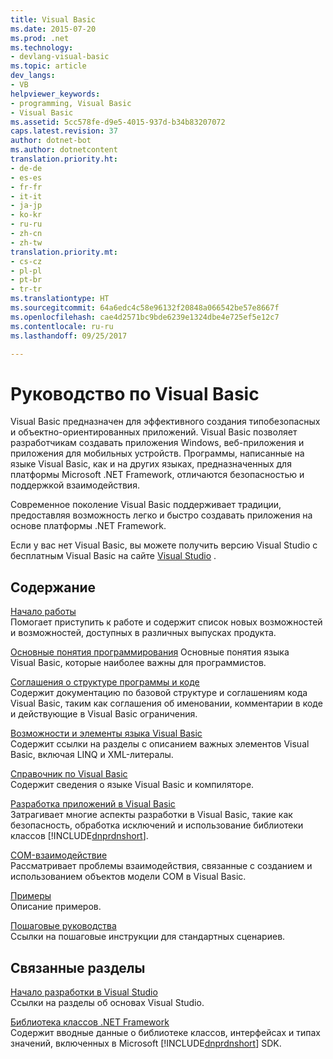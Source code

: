 ```yaml
---
title: Visual Basic
ms.date: 2015-07-20
ms.prod: .net
ms.technology:
- devlang-visual-basic
ms.topic: article
dev_langs:
- VB
helpviewer_keywords:
- programming, Visual Basic
- Visual Basic
ms.assetid: 5cc578fe-d9e5-4015-937d-b34b83207072
caps.latest.revision: 37
author: dotnet-bot
ms.author: dotnetcontent
translation.priority.ht:
- de-de
- es-es
- fr-fr
- it-it
- ja-jp
- ko-kr
- ru-ru
- zh-cn
- zh-tw
translation.priority.mt:
- cs-cz
- pl-pl
- pt-br
- tr-tr
ms.translationtype: HT
ms.sourcegitcommit: 64a6edc4c58e96132f20848a066542be57e8667f
ms.openlocfilehash: cae4d2571bc9bde6239e1324dbe4e725ef5e12c7
ms.contentlocale: ru-ru
ms.lasthandoff: 09/25/2017

---
```

# <a name="visual-basic-guide"></a>Руководство по Visual Basic

Visual Basic предназначен для эффективного создания типобезопасных и объектно-ориентированных приложений. Visual Basic позволяет разработчикам создавать приложения Windows, веб-приложения и приложения для мобильных устройств. Программы, написанные на языке Visual Basic, как и на других языках, предназначенных для платформы Microsoft .NET Framework, отличаются безопасностью и поддержкой взаимодействия.  
  
 Современное поколение Visual Basic поддерживает традиции, предоставляя возможность легко и быстро создавать приложения на основе платформы .NET Framework.  
  
 Если у вас нет Visual Basic, вы можете получить версию Visual Studio с бесплатным Visual Basic на сайте [Visual Studio](https://www.visualstudio.com/products/free-developer-offers-vs) .  
  
## <a name="in-this-section"></a>Содержание  
 [Начало работы](../visual-basic/getting-started/index.md)   
 Помогает приступить к работе и содержит список новых возможностей и возможностей, доступных в различных выпусках продукта.  
   
 [Основные понятия программирования](../visual-basic/programming-guide/concepts/index.md) Основные понятия языка Visual Basic, которые наиболее важны для программистов.

 [Соглашения о структуре программы и коде](../visual-basic/programming-guide/program-structure/program-structure-and-code-conventions.md)  
 Содержит документацию по базовой структуре и соглашениям кода Visual Basic, таким как соглашения об именовании, комментарии в коде и действующие в Visual Basic ограничения.  
  
 [Возможности и элементы языка Visual Basic](../visual-basic/programming-guide/language-features/index.md)  
 Содержит ссылки на разделы с описанием важных элементов Visual Basic, включая LINQ и XML-литералы.  
   
 [Справочник по Visual Basic](../visual-basic/reference/index.md)  
 Содержит сведения о языке Visual Basic и компиляторе.  

 [Разработка приложений в Visual Basic](../visual-basic/developing-apps/index.md)  
 Затрагивает многие аспекты разработки в Visual Basic, такие как безопасность, обработка исключений и использование библиотеки классов [!INCLUDE[dnprdnshort](~/includes/dnprdnshort-md.md)].

 [COM-взаимодействие](../visual-basic/programming-guide/com-interop/index.md)  
 Рассматривает проблемы взаимодействия, связанные с созданием и использованием объектов модели COM в Visual Basic.  
  
 [Примеры](../visual-basic/sample-applications.md)  
 Описание примеров.  
  
 [Пошаговые руководства](../visual-basic/walkthroughs.md)  
 Ссылки на пошаговые инструкции для стандартных сценариев.  
  
## <a name="related-sections"></a>Связанные разделы  
 [Начало разработки в Visual Studio](/visualstudio/ide/get-started-developing-with-visual-studio)  
 Ссылки на разделы об основах Visual Studio.  
  
 [Библиотека классов .NET Framework](http://go.microsoft.com/fwlink/?LinkID=227195)  
 Содержит вводные данные о библиотеке классов, интерфейсах и типах значений, включенных в Microsoft [!INCLUDE[dnprdnshort](~/includes/dnprdnshort-md.md)] SDK.

